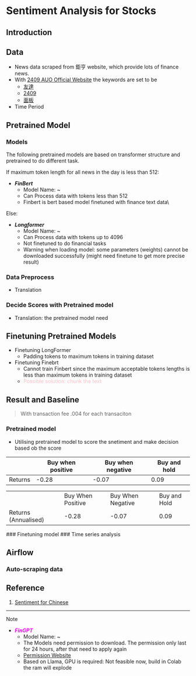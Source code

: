 # Sentiment Analysis for Stocks
## Introduction
## Data 
- News data scraped from 鉅亨 website, which provide lots of finance news.
- With [2409 AUO Official Website](https://www.auo.com/zh-TW) the keywords are set to be 
    - [友達](https://www.cnyes.com/search/news?keyword=%E5%8F%8B%E9%81%94)
    - [2409](https://www.cnyes.com/search/news?keyword=2409)
    - [面板](https://www.cnyes.com/search/news?keyword=%E9%9D%A2%E6%9D%BF)
- Time Period

## Pretrained Model
### Models
The following pretrained models are based on transformer structure and pretrained to do different task.

If maximum token length for all news in the day is less than 512:
- ***FinBert***
    - Model Name: ~ 
    - Can Process data with tokens less than 512
    - Finbert is bert based model finetuned with finance text data\

Else:
- ***Longformer***
    - Model Name: ~ 
    - Can Process data with tokens up to 4096
    - Not finetuned to do financial tasks
    - Warning when loading model: some parameters (weights) cannot be downloaded successfully (might need finetune to get more precise result)



### Data Preprocess
- Translation

### Decide Scores with Pretrained model
- Translation: the pretrained model need 

## Finetuning Pretrained Models
- Finetuning LongFormer
    - Padding tokens to maximum tokens in training dataset
- Finetuning Finebrt
    - Cannot train Finbert since the maximum acceptable tokens lengths is less than maximum tokens in training dataset
    - <span style="color:pink">Possible solution: chunk the text</span>

## Result and Baseline
> With transaction fee .004 for each transaciton

### Pretrained model
- Utilising pretrained model to score the snetiment and make decision based ob the score

|           |  Buy when positive | Buy when negative | Buy and hold |
| - | ------------------ | ----------------- | ------------ |
| Returns | -0.28    | -0.07     |   0.09     |
<table>
    <tr>
    <td></td>
    <td>Buy When Positive</td>
    <td>Buy When Negative</td>
    <td>Buy and Hold</td>
    </tr>
    <tr>
    <td>Returns (Annualised)</td>
    <td>-0.28</td>
    <td>-0.07</td>
    <td>0.09</td>
    </tr>
</table>
### Finetuning model
### Time series analysis

## Airflow
### Auto-scraping data

## Reference
1. [Sentiment for Chinese](https://arxiv.org/pdf/2306.14222.pdf)
--- 
Note
- <span style="color:magenta">***FinGPT***</span> 
    - Model Name: ~
    - The Models need permission to download. The permission only last for 24 hours, after that need to apply again
    - [Permission Website](https://huggingface.co/meta-llama/Llama-2-7b-chat-hf)
    - Based on Llama, GPU is required: Not feasible now, build in Colab the ram will explode